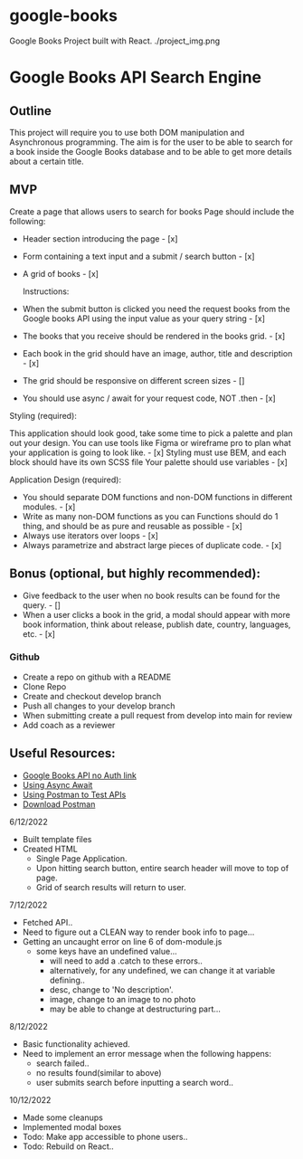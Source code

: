 # google-books

Google Books Project built with React.
./project_img.png

# Google Books API Search Engine

## Outline

This project will require you to use both DOM manipulation and Asynchronous programming.
The aim is for the user to be able to search for a book inside the Google Books database and to be able to get more details about a certain title.

## MVP

Create a page that allows users to search for books
Page should include the following:

- Header section introducing the page - [x]
- Form containing a text input and a submit / search button - [x]

- A grid of books - [x]

  Instructions:

- When the submit button is clicked you need the request books from the Google books API using the input value as your query string - [x]
- The books that you receive should be rendered in the books grid. - [x]
- Each book in the grid should have an image, author, title and description - [x]
- The grid should be responsive on different screen sizes - []
- You should use async / await for your request code, NOT .then - [x]

Styling (required):

This application should look good, take some time to pick a palette and plan out your design. You can use tools like Figma or wireframe pro to plan what your application is going to look like. - [x]
Styling must use BEM, and each block should have its own SCSS file Your palette should use variables - [x]

Application Design (required):

- You should separate DOM functions and non-DOM functions in different modules. - [x]
- Write as many non-DOM functions as you can Functions should do 1 thing, and should be as pure and reusable as possible - [x]
- Always use iterators over loops - [x]
- Always parametrize and abstract large pieces of duplicate code. - [x]

## Bonus (optional, but highly recommended):

- Give feedback to the user when no book results can be found for the query. - []
- When a user clicks a book in the grid, a modal should appear with more book information, think about release, publish date, country, languages, etc. - [x]

### Github

- Create a repo on github with a README
- Clone Repo
- Create and checkout develop branch
- Push all changes to your develop branch
- When submitting create a pull request from develop into main for review
- Add coach as a reviewer

## Useful Resources:

- [Google Books API no Auth link](https://developers.google.com/books/docs/v1/using#WorkingVolumes)
- [Using Async Await](https://dmitripavlutin.com/javascript-fetch-async-await/)
- [Using Postman to Test APIs](https://www.blazemeter.com/blog/how-use-postman-test-apis)
- [Download Postman](https://www.postman.com/downloads/)

6/12/2022

- Built template files
- Created HTML
  - Single Page Application.
  - Upon hitting search button, entire search header will move to top of page.
  - Grid of search results will return to user.

7/12/2022

- Fetched API..
- Need to figure out a CLEAN way to render book info to page...
- Getting an uncaught error on line 6 of dom-module.js
  - some keys have an undefined value...
    - will need to add a .catch to these errors..
    - alternatively, for any undefined, we can change it at variable defining..
    - desc, change to 'No description'.
    - image, change to an image to no photo
    - may be able to change at destructuring part...

8/12/2022

- Basic functionality achieved.
- Need to implement an error message when the following happens:
  - search failed..
  - no results found(similar to above)
  - user submits search before inputting a search word..

10/12/2022

- Made some cleanups
- Implemented modal boxes
- Todo: Make app accessible to phone users..
- Todo: Rebuild on React..
